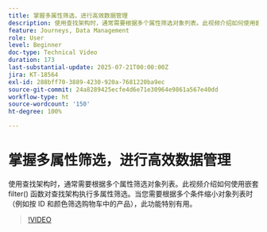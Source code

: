 ```yaml
---
title: 掌握多属性筛选，进行高效数据管理
description: 使用查找架构时，通常需要根据多个属性筛选对象列表。此视频介绍如何使用嵌套 filter() 函数对查找架构执行多属性筛选。当您需要根据多个条件缩小对象列表时（例如按 ID 和颜色筛选购物车中的产品），此功能特别有用。
feature: Journeys, Data Management
role: User
level: Beginner
doc-type: Technical Video
duration: 173
last-substantial-update: 2025-07-21T00:00:00Z
jira: KT-18564
exl-id: 288bff70-3889-4230-920a-7681220ba9ec
source-git-commit: 24a8289425ecfe4d6e71e30964e9861a567e40dd
workflow-type: ht
source-wordcount: '150'
ht-degree: 100%

---
```


# 掌握多属性筛选，进行高效数据管理

使用查找架构时，通常需要根据多个属性筛选对象列表。此视频介绍如何使用嵌套 filter() 函数对查找架构执行多属性筛选。当您需要根据多个条件缩小对象列表时（例如按 ID 和颜色筛选购物车中的产品），此功能特别有用。

>[!VIDEO](https://video.tv.adobe.com/v/3469312/?learn=on&enablevpops)
